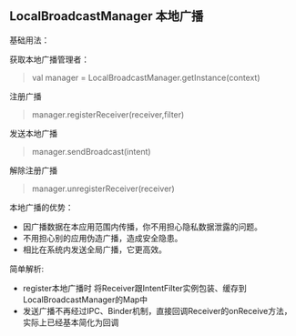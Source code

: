 ## LocalBroadcastManager 本地广播

基础用法：

获取本地广播管理者：
>val manager = LocalBroadcastManager.getInstance(context)

注册广播
>manager.registerReceiver(receiver,filter)

发送本地广播
>manager.sendBroadcast(intent)

解除注册广播
>manager.unregisterReceiver(receiver)


本地广播的优势：
* 因广播数据在本应用范围内传播，你不用担心隐私数据泄露的问题。
* 不用担心别的应用伪造广播，造成安全隐患。
* 相比在系统内发送全局广播，它更高效。

简单解析:
* register本地广播时 将Receiver跟IntentFilter实例包装、缓存到LocalBroadcastManager的Map中
* 发送广播不再经过IPC、Binder机制，直接回调Receiver的onReceive方法，实际上已经基本简化为回调